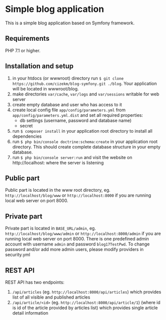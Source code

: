 Simple blog application
=================

This is a simple blog application based on Symfony framework.

Requirements
------------

PHP 7.1 or higher.


Installation and setup
------------

1. in your htdocs (or wwwroot) directory run ```$ git clone https://github.com/cizekm/blog-symfony.git ./blog```. Your application will be located in wwwroot/blog. 
2. make directories `var/cache`, `var/logs` and `var/sessions` writable for web server
3. create empty database and user who has access to it
4. create local config file `app/config/parameters.yml` from `app/config/parameters.yml.dist` and set all required properties:
    - db settings (username, password and database name)
    - secret
5. run ```$ composer install``` in your application root directory to install all dependencies
6. run ```$ php bin/console doctrine:schema:create``` in your application root directory. This should create complete database structure in your empty database.
7. run ```$ php bin/console server:run``` and visit the website on http://localhost:<port> where the server is listening

Public part
------------

Public part is located in the www root directory, eg. `http://localhost/blog/www` or `http://localhost:8000` if you are running local web server on port 8000.

Private part
------------

Private part is located in `BASE_URL/admin`, eg. `http://localhost/blog/www/admin` or `http://localhost:8000/admin` if you are running local web server on port 8000.
There is one predefined admin account with username `admin` and password `blog17TestPwd`. To change password and/or add more admin users, please modify providers in security.yml

REST API
------------

REST API has two endpoints:

1. `/api/articles` (eg. `http://localhost:8000/api/articles`) which provides list of all visible and published articles
2. `/api/article/<id>` (eg. `http://localhost:8000/api/article/1`) (where id is id of the article provided by articles list) which provides single article detail information
